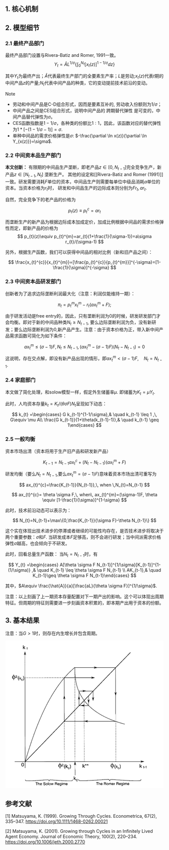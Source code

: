 ## 1. 核心机制
## 2. 模型细节
### 2.1 最终产品部门
最终产品部门设置与Rivera-Batiz and Romer, 1991一致。
$$
Y_{t} = \hat{A}L^{1/\sigma}\{\int_{0}^{N_{t}}[x_{t}(z)]^{1-1/\sigma}dz\}
$$

其中$Y_{t}$为最终产出；$\hat{A}$代表最终生产部门的全要素生产率；$L$是劳动;$x_{t}(z)$代表$t$期的中间产品$z$的产量;$N_{t}$代表中间产品的种类，它的变动提前技术前沿的变动。
> [!Note]
> - 劳动和中间产品是C-D组合形式，因而是要素互补的, 劳动收入份额则为$1/\sigma$；
> - 中间产品之间是CES组合形式，说明中间产品的 跨期替代弹性 是可变的，中间产品替代弹性为$\sigma$。
> - CES函数指数是$1-1/\sigma$，各种类的份额比$1:1$，因此，该函数对应的替代弹性为$1*[-(1-1/\sigma-1)]=\sigma$.
> - 单种中间品的需求价格弹性是$\sigma$: $-\frac{\partial \ln x(z)}{\partial \ln Y_{x(z)}}=\sigma$.

### 2.2 中间资本品生产部门
**本文创新：** 有限期的中间品生产垄断，即老产品$z \in [0,N_{t-1}]$完全竞争生产，新产品$z \in [N_{t-1},N_{t}]$ 垄断生产。
其他的设定和[[Rivera-Batiz and Romer (1991)]]一致。研发需要消耗$F$单位的资本，中间品生产则需要每单位中级品消耗$a$单位的资本。当资本价格为$r_{t}$时， 研发和中间品生产的边际成本则分别为$Fr_{t},\,ar_{t}$.

自然，完全竞争下的老产品的价格为

$$
p_{t}(z)\equiv p_{t}^{c}=ar_{t}
$$

而垄断生产的新产品为根据边际成本加成定价，加成比例根据中间品的需求价格弹性而定，即新产品的价格为
$$
p_{t}(z)\equiv p_{t}^{m}=ar_{t}(1+\frac{1}{\sigma-1})=a\sigma r_{t}/(\sigma-1)
$$

另外，根据生产函数，我们可以获得中间品的相对比例（新和旧产品之间）：

$$
\frac{x_{t}^{c}}{x_{t}^{m}}=[\frac{p_{t}^{c}}{p_{t}^{m}}]^{-\sigma}=[1-\frac{1}{\sigma}]^{-\sigma}
$$

### 2.3 中间资本品研发部门
创新者为了追求边际垄断利润最大化（注意：利润仅能维持一期）：

$$
\pi_{t} = p_{t}^{m}x_{t}^{m}-r_{t}(ax_{t}^{m}+F);
$$

由于研发活动是free entry的，因此，只有垄断利润为0的时候，研发研发部门才会均衡。即对于新的中间品种类$N_{t}\geq N_{t-1}$, 要么边际垄断利润为负，没有新研发；要么边际垄断利润为0,新产品产生。注意：由于资本价格为正，带入新中间产品需求函数可简化为如下条件：

$$
a x_{t}^{m} \leq (\sigma-1)F,\, N_{t}\leq N_{t-1},\, (ax_{t}^{m}-(\sigma-1)F)(N_{t}-N_{t-1})=0
$$

这说明，存在交点解，即没有新产品出现的情形，即$ax_{t}^{m}<(\sigma-1)F,\quad N_{t}=N_{t-1}$.

### 2.4 家庭部门
本文做了简化处理，和solow模型一样，假定外生储蓄率$\mu$.
即储蓄为$K_{t}=\mu Y_{t}$.

此时，人均资本存量$k_{t}=K_{t}/(\theta \sigma F)N_{t}$呈现如下动态：

$$
k_{t} =\begin{cases} G k_{t-1}^{1-1/\sigma},& \quad k_{t-1} \leq 1 ,\, G\equiv \mu A\\ \frac{G k_{t-1}}{1+\theta(k_{t-1}-1)},& \quad k_{t-1} \geq 1\end{cases}
$$
### 2.5 一般均衡
资本市场出清（资本将用于生产旧产品和研发新产品）

$$
K_{t-1} = N_{t-1}ax_{t}^{c}+(N_{t}-N_{t-1})(ax_{t}^{m}+F)
$$

研发均衡（要么$N_{t}=N_{t-1}$,要么$ax_{t}^{m}=(\sigma-1)F$)意味着资本市场出清可重写为

$$
ax_{t}^{c}=\frac{K_{t-1}}{N_{t-1}},\, when \,N_{t}=N_{t-1}
$$

$$
ax_{t}^{c}= \theta \sigma F,\, when\, ax_{t}^{m}=(\sigma-1)F, \theta \equiv [1-\frac{1}{\sigma}]^{1-\sigma}
$$

此时，技术前沿动态可以表示为：

$$
N_{t}=N_{t-1}+\max\{0,\frac{K_{t-1}}{\sigma F}-\theta N_{t-1}\}
$$

这个实在体现出技术进步的停滞或者继续的可能性均存在，是否技术进步将取决于两个重要参数：$\sigma$和$F$. 当研发成本$F$足够高，则不会进行研发；当中间派需求价格弹性$\sigma$越高，也会倾向于不研发。

此时，回看总量生产函数：
当$N_{t}=N_{t-1}$时，有

$$
Y_{t} =\begin{cases} A[\theta \sigma F N_{t-1}]^{1/\sigma}[K_{t-1}]^{1-(1/\sigma)} ,& \quad K_{t-1} \leq \theta \sigma F N_{t-1} \\ AK_{t-1},& \quad K_{t-1}\geq \theta \sigma F N_{t-1}\end{cases}
$$

其中，$A\equiv \frac{\hat{A}}{a}[\frac{aL}{\theta \sigma F}]^{1/\sigma}$.

注意：以上刻画了上一期资本存量配置对下一期产出的影响。这个可以体现出周期特征。但周期的特征则需要进一步刻画资本积累的，即本期产出用于资本的份额。

## 3. 基本结果
注意：当$G>1$时，则存在内生增长并包含周期。

![图1： 转移动态图](https://raw.githubusercontent.com/kyrie1218/picgo/main/img/Screenshot-4.png)

## 参考文献
[1] Matsuyama, K. (1999). Growing Through Cycles. Econometrica, 67(2), 335–347. https://doi.org/10.1111/1468-0262.00021

[2] Matsuyama, K. (2001). Growing through Cycles in an Infinitely Lived Agent Economy. Journal of Economic Theory, 100(2), 220–234. https://doi.org/10.1006/jeth.2000.2770